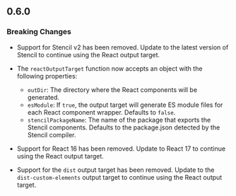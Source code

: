 ## 0.6.0

### Breaking Changes

- Support for Stencil v2 has been removed. Update to the latest version of Stencil to continue using the React output target.

- The `reactOutputTarget` function now accepts an object with the following properties:

  - `outDir`: The directory where the React components will be generated.
  - `esModule`: If `true`, the output target will generate ES module files for each React component wrapper. Defaults to `false`.
  - `stencilPackageName`: The name of the package that exports the Stencil components. Defaults to the package.json detected by the Stencil compiler.

- Support for React 16 has been removed. Update to React 17 to continue using the React output target.

- Support for the `dist` output target has been removed. Update to the `dist-custom-elements` output target to continue using the React output target.
